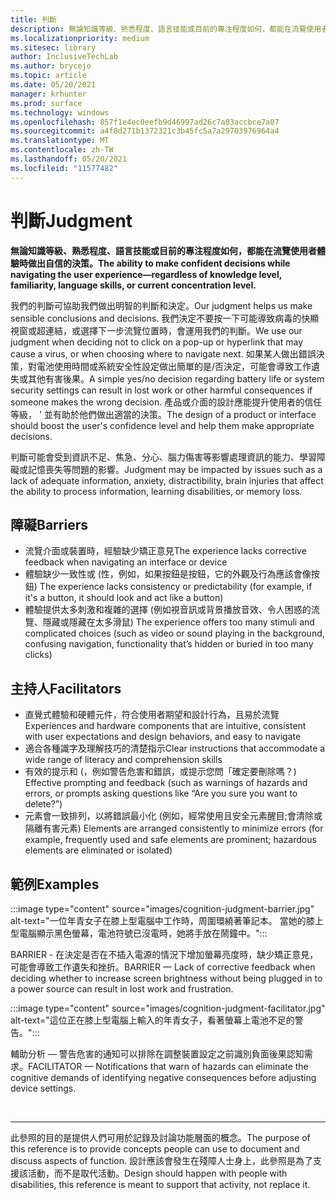 ```yaml
---
title: 判斷
description: 無論知識等級、熟悉程度、語言技能或目前的專注程度如何，都能在流覽使用者體驗時做出自信的決策。
ms.localizationpriority: medium
ms.sitesec: library
author: InclusiveTechLab
ms.author: brycejo
ms.topic: article
ms.date: 05/20/2021
manager: krhunter
ms.prod: surface
ms.technology: windows
ms.openlocfilehash: 857f1e4ec0eefb9d46997ad26c7a03accbce7a07
ms.sourcegitcommit: a4f8d271b1372321c3b45fc5a7a29703976964a4
ms.translationtype: MT
ms.contentlocale: zh-TW
ms.lasthandoff: 05/20/2021
ms.locfileid: "11577482"
---
```

# <a name="judgment"></a><span data-ttu-id="95e13-103">判斷</span><span class="sxs-lookup"><span data-stu-id="95e13-103">Judgment</span></span>

**<span data-ttu-id="95e13-104">無論知識等級、熟悉程度、語言技能或目前的專注程度如何，都能在流覽使用者體驗時做出自信的決策。</span><span class="sxs-lookup"><span data-stu-id="95e13-104">The ability to make confident decisions while navigating the user experience—regardless of knowledge level, familiarity, language skills, or current concentration level.</span></span>**

<span data-ttu-id="95e13-105">我們的判斷可協助我們做出明智的判斷和決定。</span><span class="sxs-lookup"><span data-stu-id="95e13-105">Our judgment helps us make sensible conclusions and decisions.</span></span> <span data-ttu-id="95e13-106">我們決定不要按一下可能導致病毒的快顯視窗或超連結，或選擇下一步流覽位置時，會運用我們的判斷。</span><span class="sxs-lookup"><span data-stu-id="95e13-106">We use our judgment when deciding not to click on a pop-up or hyperlink that may cause a virus, or when choosing where to navigate next.</span></span> <span data-ttu-id="95e13-107">如果某人做出錯誤決策，對電池使用時間或系統安全性設定做出簡單的是/否決定，可能會導致工作遺失或其他有害後果。</span><span class="sxs-lookup"><span data-stu-id="95e13-107">A simple yes/no decision regarding battery life or system security settings can result in lost work or other harmful consequences if someone makes the wrong decision.</span></span> <span data-ttu-id="95e13-108">產品或介面的設計應能提升使用者的信任等級， &apos; 並有助於他們做出適當的決策。</span><span class="sxs-lookup"><span data-stu-id="95e13-108">The design of a product or interface should boost the user&apos;s confidence level and help them make appropriate decisions.</span></span>

<span data-ttu-id="95e13-109">判斷可能會受到資訊不足、焦急、分心、腦力傷害等影響處理資訊的能力、學習障礙或記憶喪失等問題的影響。</span><span class="sxs-lookup"><span data-stu-id="95e13-109">Judgment may be impacted by issues such as a lack of adequate information, anxiety, distractibility, brain injuries that affect the ability to process information, learning disabilities, or memory loss.</span></span>

## <a name="barriers"></a><span data-ttu-id="95e13-110">障礙</span><span class="sxs-lookup"><span data-stu-id="95e13-110">Barriers</span></span>

* <span data-ttu-id="95e13-111">流覽介面或裝置時，經驗缺少矯正意見</span><span class="sxs-lookup"><span data-stu-id="95e13-111">The experience lacks corrective feedback when navigating an interface or device</span></span>
* <span data-ttu-id="95e13-112">體驗缺少一致性或 (性，例如，如果按鈕是按鈕，它的外觀及行為應該會像按鈕) </span><span class="sxs-lookup"><span data-stu-id="95e13-112">The experience lacks consistency or predictability (for example, if it's a button, it should look and act like a button)</span></span>
* <span data-ttu-id="95e13-113">體驗提供太多刺激和複雜的選擇 (例如視音訊或背景播放音效、令人困惑的流覽、隱藏或隱藏在太多滑鼠) </span><span class="sxs-lookup"><span data-stu-id="95e13-113">The experience offers too many stimuli and complicated choices (such as video or sound playing in the background, confusing navigation, functionality that’s hidden or buried in too many clicks)</span></span>

## <a name="facilitators"></a><span data-ttu-id="95e13-114">主持人</span><span class="sxs-lookup"><span data-stu-id="95e13-114">Facilitators</span></span>

* <span data-ttu-id="95e13-115">直覺式體驗和硬體元件，符合使用者期望和設計行為，且易於流覽</span><span class="sxs-lookup"><span data-stu-id="95e13-115">Experiences and hardware components that are intuitive, consistent with user expectations and design behaviors, and easy to navigate</span></span> 
* <span data-ttu-id="95e13-116">適合各種識字及理解技巧的清楚指示</span><span class="sxs-lookup"><span data-stu-id="95e13-116">Clear instructions that accommodate a wide range of literacy and comprehension skills</span></span>
* <span data-ttu-id="95e13-117">有效的提示和 (，例如警告危害和錯誤，或提示您問「確定要刪除嗎？) </span><span class="sxs-lookup"><span data-stu-id="95e13-117">Effective prompting and feedback (such as warnings of hazards and errors, or prompts asking questions like “Are you sure you want to delete?”)</span></span>
* <span data-ttu-id="95e13-118">元素會一致排列，以將錯誤最小化 (例如，經常使用且安全元素醒目;會清除或隔離有害元素) </span><span class="sxs-lookup"><span data-stu-id="95e13-118">Elements are arranged consistently to minimize errors (for example, frequently used and safe elements are prominent; hazardous elements are eliminated or isolated)</span></span>

## <a name="examples"></a><span data-ttu-id="95e13-119">範例</span><span class="sxs-lookup"><span data-stu-id="95e13-119">Examples</span></span>

:::image type="content" source="images/cognition-judgment-barrier.jpg" alt-text="一位年青女子在膝上型電腦中工作時，周圍環繞著筆記本。 當她的膝上型電腦顯示黑色螢幕，電池符號已沒電時，她將手放在鬧鐘中。":::

<span data-ttu-id="95e13-122">BARRIER - 在決定是否在不插入電源的情況下增加螢幕亮度時，缺少矯正意見，可能會導致工作遺失和挫折。</span><span class="sxs-lookup"><span data-stu-id="95e13-122">BARRIER — Lack of corrective feedback when deciding whether to increase screen brightness without being plugged in to a power source can result in lost work and frustration.</span></span> 


:::image type="content" source="images/cognition-judgment-facilitator.jpg" alt-text="這位正在膝上型電腦上輸入的年青女子，看著螢幕上電池不足的警告。":::

<span data-ttu-id="95e13-124">輔助分析 — 警告危害的通知可以排除在調整裝置設定之前識別負面後果認知需求。</span><span class="sxs-lookup"><span data-stu-id="95e13-124">FACILITATOR — Notifications that warn of hazards can eliminate the cognitive demands of identifying negative consequences before adjusting device settings.</span></span>


&nbsp;

[comment]: # (頁腳語句)
___
<span data-ttu-id="95e13-126">此參照的目的是提供人們可用於記錄及討論功能層面的概念。</span><span class="sxs-lookup"><span data-stu-id="95e13-126">The purpose of this reference is to provide concepts people can use to document and discuss aspects of function.</span></span> <span data-ttu-id="95e13-127">設計應該會發生在殘障人士身上，此參照是為了支援該活動，而不是取代活動。</span><span class="sxs-lookup"><span data-stu-id="95e13-127">Design should happen with people with disabilities, this reference is meant to support that activity, not replace it.</span></span> 